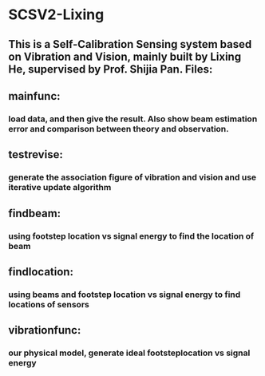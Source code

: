 # SCSV2-Lixing
## This is a Self-Calibration Sensing system based on Vibration and Vision, mainly built by Lixing He, supervised by Prof. Shijia Pan. Files: 
## mainfunc:
### load data, and then give the result. Also show beam estimation error and comparison between theory and observation.
## testrevise:
### generate the association figure of vibration and vision and use iterative update algorithm
## findbeam:
### using footstep location vs signal energy to find the location of beam
## findlocation:
### using beams and footstep location vs signal energy to find locations of sensors
## vibrationfunc:
### our physical model, generate ideal footsteplocation vs signal energy
